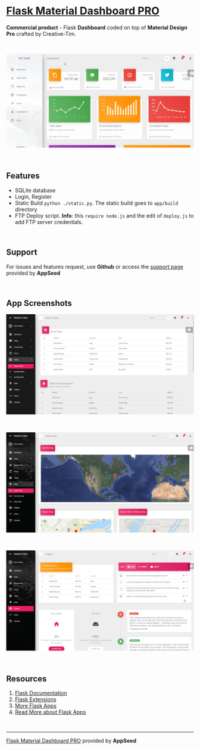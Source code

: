 # [Flask Material Dashboard PRO](https://appseed.us/admin-dashboards/flask-dashboard-material-pro)

**Commercial product** - Flask **Dashboard** coded on top of **Material Design Pro** crafted by Creative-Tim.

<br />

![Flask Dashboard Material Pro - Gif animated intro.](https://raw.githubusercontent.com/app-generator/static/master/products/flask-dashboard-material-kit-intro.gif)

<br />

## Features

- SQLite database
- Login, Register
- Static Build `python ./static.py`. The static build goes to `app/build` directory 
- FTP Deploy script. **Info**: this `require node.js` and the edit of `deploy.js` to add FTP server credentials. 

<br />

## Support

For issues and features request, use **Github** or access the [support page](https://appseed.us/support) provided by **AppSeed** 

<br />

## App Screenshots

![Flask Dashboard Material Pro - App Screen.](https://raw.githubusercontent.com/app-generator/static/master/products/flask-dashboard-material-pro-screen-2.png)

<br />

![Flask Dashboard Material Pro - App Screen.](https://raw.githubusercontent.com/app-generator/static/master/products/flask-dashboard-material-pro-screen-1.png)

<br />

![Flask Dashboard Material Pro - App Screen.](https://raw.githubusercontent.com/app-generator/static/master/products/flask-dashboard-material-pro-screen-3.png)

<br />

## Resources

1. [Flask Documentation](http://flask.pocoo.org/docs/)
2. [Flask Extensions](http://flask.pocoo.org/extensions/)
3. [More Flask Apps](https://appseed.us/apps/flask-apps)
4. [Read More about Flask Apps](https://blog.appseed.us/tag/flask)

<br />

---
[Flask Material Dashboard PRO](https://appseed.us/admin-dashboards/flask-dashboard-material-pro) provided by **AppSeed**
